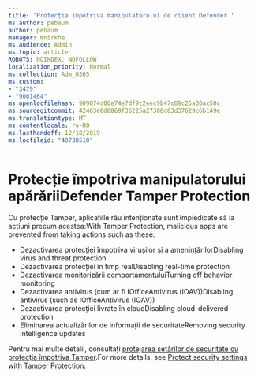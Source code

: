```yaml
---
title: 'Protecția împotriva manipulatorului de client Defender '
ms.author: pebaum
author: pebaum
manager: mnirkhe
ms.audience: Admin
ms.topic: article
ROBOTS: NOINDEX, NOFOLLOW
localization_priority: Normal
ms.collection: Adm_O365
ms.custom:
- "3479"
- "9001464"
ms.openlocfilehash: 909874d06e74e7df9c2eec9b47c89c25a30ac58c
ms.sourcegitcommit: 42463e8d8869f36225a27388d83d37629c6b149e
ms.translationtype: MT
ms.contentlocale: ro-RO
ms.lasthandoff: 12/18/2019
ms.locfileid: "40738510"
---
```

# <a name="defender-tamper-protection"></a><span data-ttu-id="f6f2d-102">Protecție împotriva manipulatorului apărării</span><span class="sxs-lookup"><span data-stu-id="f6f2d-102">Defender Tamper Protection</span></span> 

<span data-ttu-id="f6f2d-103">Cu protecție Tamper, aplicațiile rău intenționate sunt împiedicate să ia acțiuni precum acestea:</span><span class="sxs-lookup"><span data-stu-id="f6f2d-103">With Tamper Protection, malicious apps are prevented from taking actions such as these:</span></span>

- <span data-ttu-id="f6f2d-104">Dezactivarea protecției împotriva virușilor și a amenințărilor</span><span class="sxs-lookup"><span data-stu-id="f6f2d-104">Disabling virus and threat protection</span></span>
- <span data-ttu-id="f6f2d-105">Dezactivarea protecției în timp real</span><span class="sxs-lookup"><span data-stu-id="f6f2d-105">Disabling real-time protection</span></span>
- <span data-ttu-id="f6f2d-106">Dezactivarea monitorizării comportamentului</span><span class="sxs-lookup"><span data-stu-id="f6f2d-106">Turning off behavior monitoring</span></span>
- <span data-ttu-id="f6f2d-107">Dezactivarea antivirus (cum ar fi IOfficeAntivirus (IOAV))</span><span class="sxs-lookup"><span data-stu-id="f6f2d-107">Disabling antivirus (such as IOfficeAntivirus (IOAV))</span></span>
- <span data-ttu-id="f6f2d-108">Dezactivarea protecției livrate în cloud</span><span class="sxs-lookup"><span data-stu-id="f6f2d-108">Disabling cloud-delivered protection</span></span>
- <span data-ttu-id="f6f2d-109">Eliminarea actualizărilor de informații de securitate</span><span class="sxs-lookup"><span data-stu-id="f6f2d-109">Removing security intelligence updates</span></span>

<span data-ttu-id="f6f2d-110">Pentru mai multe detalii, consultați [protejarea setărilor de securitate cu protecția împotriva Tamper](https://docs.microsoft.com/windows/security/threat-protection/windows-defender-antivirus/prevent-changes-to-security-settings-with-tamper-protection).</span><span class="sxs-lookup"><span data-stu-id="f6f2d-110">For more details, see [Protect security settings with Tamper Protection](https://docs.microsoft.com/windows/security/threat-protection/windows-defender-antivirus/prevent-changes-to-security-settings-with-tamper-protection).</span></span>